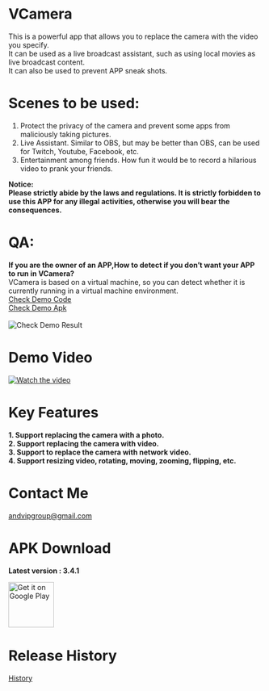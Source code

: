 # VCamera

This is a powerful app that allows you to replace the camera with the video you specify.  </b>  
 It can be used as a live broadcast assistant, such as using local movies as live broadcast content. </b>    
 It can also be used to prevent APP sneak shots. </b>    

# Scenes to be used:
1. Protect the privacy of the camera and prevent some apps from maliciously taking pictures.  
2. Live Assistant. Similar to OBS, but may be better than OBS, can be used for Twitch, Youtube, Facebook, etc.  
3. Entertainment among friends. How fun it would be to record a hilarious video to prank your friends. 

**Notice:**  
**Please strictly abide by the laws and regulations. It is strictly forbidden to use this APP for any illegal activities, otherwise you will bear the consequences.**  


# QA:
**If you are the owner of an APP,How to detect if you don’t want your APP to run in VCamera?**  
VCamera is based on a virtual machine, so you can detect whether it is currently running in a virtual machine environment.  
[Check Demo Code](https://github.com/andvipgroup/VCamera/tree/main/check_env_demo/code)  
[Check Demo Apk](https://github.com/andvipgroup/VCamera/blob/main/check_env_demo/check_env_demo.apk)  <br><br>
![Check Demo Result](https://github.com/andvipgroup/VCamera/blob/main/check_env_demo/check_result.png?raw=true)  



# Demo Video
[![Watch the video](https://img.youtube.com/vi/lT-MP9c7SbY/maxresdefault.jpg)](https://www.youtube.com/embed/lT-MP9c7SbY)


# Key Features
**1. Support replacing the camera with a photo.**  
**2. Support replacing the camera with video.**  
**3. Support to replace the camera with network video.**  
**4. Support resizing video, rotating, moving, zooming, flipping, etc.**  



# Contact Me
andvipgroup@gmail.com

# APK Download
**Latest version : 3.4.1**  
<p align="left">
  <a href='https://play.google.com/store/apps/details?id=virtual.camera.app'>
    <img alt='Get it on Google Play' height='90' src='https://github.com/andvipgroup/VCamera/blob/main/gp.png'/>
  </a>
</p>

# Release History
[History](https://github.com/andvipgroup/VCamera/releases)
